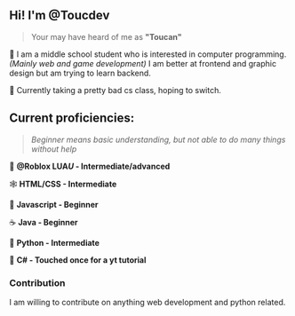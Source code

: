 ## Hi! I'm @Toucdev

> Your may have heard of me as **"Toucan"**

👋 I am a middle school student who is interested in computer programming. *(Mainly web and game development)*
I am better at frontend and graphic design but am trying to learn backend.

📓 Currently taking a pretty bad cs class, hoping to switch.

## Current proficiencies:

> *Beginner means basic understanding, but not able to do many things without help*

🔵 **@Roblox LUA*U* - Intermediate/advanced**

🕸️ **HTML/CSS - Intermediate** 

📜 **Javascript - Beginner** 

☕ **Java - Beginner** 

🐍 **Python - Intermediate** 

🌊 **C# - Touched once for a yt tutorial**

### Contribution

I am willing to contribute on anything web development and python related. 

<!---
Toucdev/Toucdev is a ✨ special ✨ repository because its `README.md` (this file) appears on your GitHub profile.
You can click the Preview link to take a look at your changes.
--->
